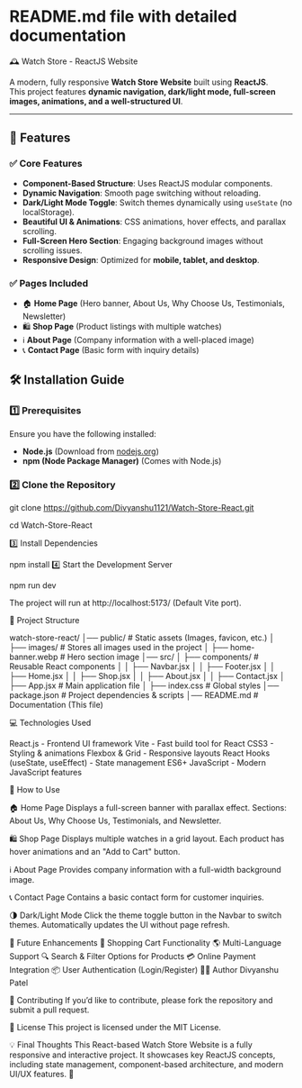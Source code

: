 # README.md file with detailed documentation

 🕰️ Watch Store - ReactJS Website

A modern, fully responsive **Watch Store Website** built using **ReactJS**.  
This project features **dynamic navigation, dark/light mode, full-screen images, animations, and a well-structured UI**.

---

## 🚀 Features

### ✅ **Core Features**
- **Component-Based Structure**: Uses ReactJS modular components.
- **Dynamic Navigation**: Smooth page switching without reloading.
- **Dark/Light Mode Toggle**: Switch themes dynamically using `useState` (no localStorage).
- **Beautiful UI & Animations**: CSS animations, hover effects, and parallax scrolling.
- **Full-Screen Hero Section**: Engaging background images without scrolling issues.
- **Responsive Design**: Optimized for **mobile, tablet, and desktop**.

### ✅ **Pages Included**
- 🏠 **Home Page** (Hero banner, About Us, Why Choose Us, Testimonials, Newsletter)
- 🛍️ **Shop Page** (Product listings with multiple watches)
- ℹ️ **About Page** (Company information with a well-placed image)
- 📞 **Contact Page** (Basic form with inquiry details)


## 🛠️ Installation Guide

### **1️⃣ Prerequisites**
Ensure you have the following installed:
- **Node.js** (Download from [nodejs.org](https://nodejs.org/))
- **npm (Node Package Manager)** (Comes with Node.js)

### **2️⃣ Clone the Repository**

git clone https://github.com/Divyanshu1121/Watch-Store-React.git

cd Watch-Store-React

3️⃣ Install Dependencies

npm install
4️⃣ Start the Development Server

npm run dev

The project will run at http://localhost:5173/ (Default Vite port).

📂 Project Structure

watch-store-react/
│── public/              # Static assets (Images, favicon, etc.)
│   ├── images/          # Stores all images used in the project
│   ├── home-banner.webp # Hero section image
│── src/
│   ├── components/      # Reusable React components
│   │   ├── Navbar.jsx
│   │   ├── Footer.jsx
│   │   ├── Home.jsx
│   │   ├── Shop.jsx
│   │   ├── About.jsx
│   │   ├── Contact.jsx
│   ├── App.jsx          # Main application file
│   ├── index.css        # Global styles
│── package.json         # Project dependencies & scripts
│── README.md            # Documentation (This file)

💻 Technologies Used

React.js - Frontend UI framework
Vite - Fast build tool for React
CSS3 - Styling & animations
Flexbox & Grid - Responsive layouts
React Hooks (useState, useEffect) - State management
ES6+ JavaScript - Modern JavaScript features

📖 How to Use

🏠 Home Page
Displays a full-screen banner with parallax effect.
Sections: About Us, Why Choose Us, Testimonials, and Newsletter.

🛍️ Shop Page
Displays multiple watches in a grid layout.
Each product has hover animations and an "Add to Cart" button.

ℹ️ About Page
Provides company information with a full-width background image.

📞 Contact Page
Contains a basic contact form for customer inquiries.

🌗 Dark/Light Mode
Click the theme toggle button in the Navbar to switch themes.
Automatically updates the UI without page refresh.

🔧 Future Enhancements
🛒 Shopping Cart Functionality
🌎 Multi-Language Support
🔍 Search & Filter Options for Products
💳 Online Payment Integration
📦 User Authentication (Login/Register)
👨‍💻 Author
Divyanshu Patel

🎯 Contributing
If you’d like to contribute, please fork the repository and submit a pull request.

📜 License
This project is licensed under the MIT License.

💡 Final Thoughts
This React-based Watch Store Website is a fully responsive and interactive project. It showcases key ReactJS concepts, including state management, component-based architecture, and modern UI/UX features. 🚀 
